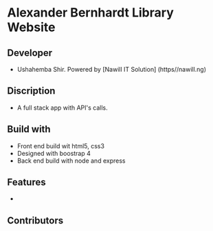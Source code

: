 Alexander Bernhardt Library  Website
=======================

## Developer
* Ushahemba Shir. Powered by [Nawill IT Solution] (https//nawill.ng)

## Discription
* A full stack app with API's calls. 

## Build with
* Front end build wit html5, css3
* Designed with boostrap 4
* Back end build with node and express



## Features
* 


## Contributors